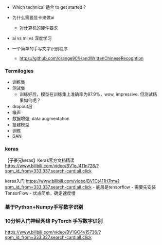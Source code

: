 - Which technical 适合 to get started ?
- 为什么需要显卡来做ai
	- 对计算机的硬件要求
- ai vs ml vs 深度学习


- 一个简单的手写文字识别程序
	- https://github.com/orange90/HandWrittenChineseRecogntion

### Termilogies
- 训练集
- 测试集
	- 训练好后，模型在训练集上准确率为97.9%，wow, impressive. 但测试结果如何呢？
- dropout层
- 噪声
- 数据增强, data augmentation
- 搭建模型
- 训练
- GAN

### keras
【子豪兄keras】Keras官方文档精读  https://www.bilibili.com/video/BV1eJ411n728/?spm_id_from=333.337.search-card.all.click

keras入门   https://www.bilibili.com/video/BV1Ct411H7rm/?spm_id_from=333.337.search-card.all.click
	- 底层是tensorflow
		- 需要先安装TensorFlow
	- 优点简单，确定速度慢


### 基于Python+Numpy手写数字识别

### 10分钟入门神经网络 PyTorch 手写数字识别
https://www.bilibili.com/video/BV1GC4y15736/?spm_id_from=333.337.search-card.all.click

